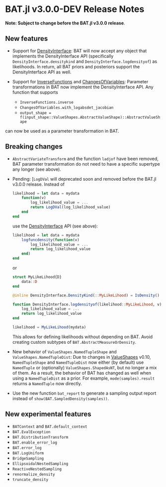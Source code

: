 BAT.jl v3.0.0-DEV Release Notes
===============================

**Note: Subject to change before the BAT.jl v3.0.0 release**.


New features
------------

* Support for [DensityInterface](https://github.com/JuliaMath/DensityInterface.jl): BAT will now accept any object that implements the DensityInterface API (specifically `DensityInterface.densitykind` and `DensityInterface.logdensityof`) as likelihoods. In return, all BAT priors and posteriors support the DensityInterface API as well.

* Support for [InverseFunctions](https://github.com/JuliaMath/InverseFunctions.jl) and [ChangesOfVariables](https://github.com/JuliaMath/ChangesOfVariables.jl): Parameter transformations in BAT now implement the DensityInterface API. Any function that supports

    * `InverseFunctions.inverse`
    * `ChangesOfVariables.with_logabsdet_jacobian`
    * `output_shape = f(input_shape::ValueShapes.AbstractValueShape)::AbstractValueShape`

can now be used as a parameter transformation in BAT.


Breaking changes
----------------

* `AbstractVariateTransform` and the function `ladjof` have been removed, BAT parameter transformation do not need to have a specific supertype any longer (see above).

* Pending: [`LogDVal` will deprecated soon and removed before the BAT.jl v3.0.0 release. Instead of

  ```julia
  likelihood = let data = mydata
      function(v)
          log_likelihood_value = ...
          return LogDVal(log_likelihood_value)
      end
  end
  ```

  use the [DensityInterface](https://github.com/JuliaMath/DensityInterface.jl) API (see above):

  ```julia
  likelihood = let data = mydata
      logfuncdensity(function(v)
          log_likelihood_value = ...
          return log_likelihood_value
      end)
  end
  ```

  or

  ```julia
  struct MyLikeLihood{D}
      data::D
  end

  @inline DensityInterface.DensityKind(::MyLikeLihood) = IsDensity()

  function DensityInterface.logdensityof(likelihood::MyLikeLihood, v)
      log_likelihood_value = ...
      return log_likelihood_value
  end

  likelihood = MyLikeLihood(mydata)
  ```

  This allows for defining likelihoods without depending on BAT. Avoid creating custom subtypes of `BAT.AbstractMeasureOrDensity`.

* New behavior of `ValueShapes.NamedTupleShape` and  `ValueShapes.NamedTupleDist`: Due to changes in [ValueShapes](https://github.com/oschulz/ValueShapes.jl) v0.10, `NamedTupleShape` and `NamedTupleDist` now either (by default) use `NamedTuple` or (optionally) `ValueShapes.ShapedAsNT`, but no longer a mix of them. As a result, the behavior of BAT has changed as well when using a `NamedTupleDist` as a prior. For example, `mode(samples).result` returns a `NamedTuple` now directly.

* Use the new function `bat_report` to generate a sampling output report instead of `show(BAT.SampledDensity(samples))`.


New experimental features
-------------------------

* `BATContext` and `BAT.default_context`
* `BAT.EvalException`
* `BAT.DistributionTransform`
* `BAT.enable_error_log`
* `BAT.error_log`
* `BAT.LogUniform`
* `BridgeSampling`
* `EllipsoidalNestedSampling`
* `ReactiveNestedSampling`
* `renormalize_density`
* `truncate_density`
